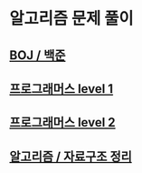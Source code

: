 # 알고리즘 문제 풀이

## [BOJ / 백준](https://github.com/Jwon9876/Problem-Solving/tree/main/%EB%B0%B1%EC%A4%80)
## [프로그래머스 level 1](https://github.com/Jwon9876/Problem-Solving/tree/main/%ED%94%84%EB%A1%9C%EA%B7%B8%EB%9E%98%EB%A8%B8%EC%8A%A4/lv1)
## [프로그래머스 level 2](https://github.com/Jwon9876/Problem-Solving/tree/main/%ED%94%84%EB%A1%9C%EA%B7%B8%EB%9E%98%EB%A8%B8%EC%8A%A4/lv2)
## [알고리즘 / 자료구조 정리](https://github.com/Jwon9876/Problem-Solving/tree/main/UdemyAlgorithmLecture)
